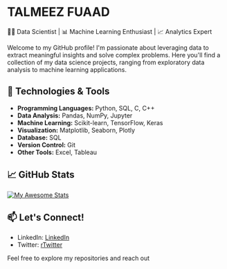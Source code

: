 # TALMEEZ FUAAD

👨‍💻 Data Scientist | 📊 Machine Learning Enthusiast | 📈 Analytics Expert

Welcome to my GitHub profile! I'm passionate about leveraging data to extract meaningful insights and solve complex problems. Here you'll find a collection of my data science projects, ranging from exploratory data analysis to machine learning applications.

## 🔧 Technologies & Tools

- **Programming Languages:** Python, SQL, C, C++
- **Data Analysis:** Pandas, NumPy, Jupyter
- **Machine Learning:** Scikit-learn, TensorFlow, Keras
- **Visualization:** Matplotlib, Seaborn, Plotly
- **Database:** SQL
- **Version Control:** Git
- **Other Tools:** Excel, Tableau



## 📈 GitHub Stats
[![My Awesome Stats](https://awesome-github-stats.azurewebsites.net/user-stats/itstalmeez?cardType=github&theme=highcontrast&preferLogin=false)](https://git.io/awesome-stats-card)


## 📫 Let's Connect!

- LinkedIn: [LinkedIn](linkedin.com/in/itstalmeez)
- Twitter: [rTwitter](github.com/itstalmeez)

Feel free to explore my repositories and reach out 
